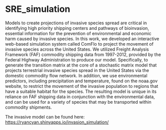 # SRE_simulation

Models to create projections of invasive species spread are critical in identifying high priority shipping centers and pathways of bioinvasion, essential information for the prevention of environmental and economic harm caused by invasive species. In this work, we developed an interactive web-based simulation system called ComFlo to project the movement of invasive species across the United States. We utilized Freight Analysis Framework (FAF) commodity shipping data from 1997-2012, provided by the Federal Highway Administration to produce our model. Specifically, to generate the transition matrix at the core of a stochastic matrix model that projects terrestrial invasive species spread in the United States via the domestic commodity flow network. In addition, we use environmental predictors, including precipitation and temperature, found on the noaa.gov website, to restrict the movement of the invasive population to regions that have a suitable habitat for the species. The resulting model is unique in its reliance on FAF shipping data in conjunction with the environmental data, and can be used for a variety of species that may be transported within commodity shipments.

The invasive model can be found here: https://ryancyan.shinyapps.io/invasion_simulation/

